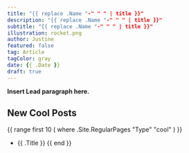 ```yaml
---
title: "{{ replace .Name "-" " " | title }}"
description: "{{ replace .Name "-" " " | title }}"
subtitle: "{{ replace .Name "-" " " | title }}"
illustration: rocket.png
author: Justine
featured: false
tag: Article
tagColor: gray
date: {{ .Date }}
draft: true
---
```


**Insert Lead paragraph here.**

## New Cool Posts

{{ range first 10 ( where .Site.RegularPages "Type" "cool" ) }}
* {{ .Title }}
{{ end }}
